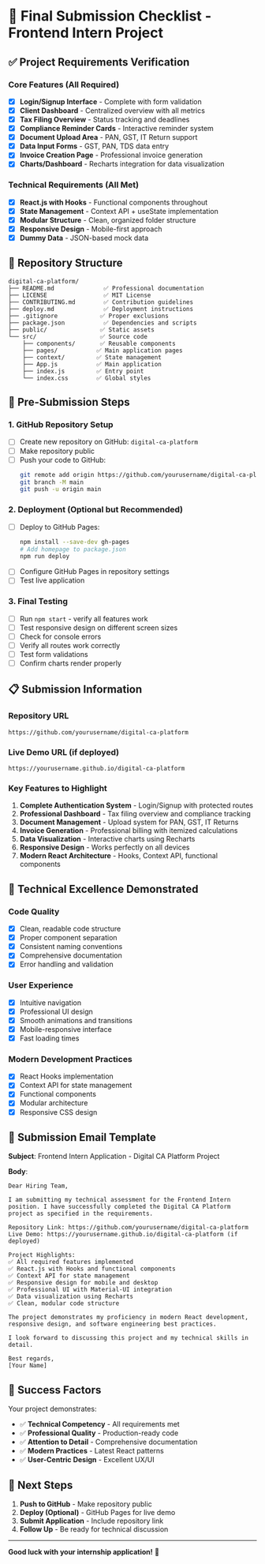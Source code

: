 # 🎯 Final Submission Checklist - Frontend Intern Project

## ✅ Project Requirements Verification

### Core Features (All Required)
- [x] **Login/Signup Interface** - Complete with form validation
- [x] **Client Dashboard** - Centralized overview with all metrics
- [x] **Tax Filing Overview** - Status tracking and deadlines
- [x] **Compliance Reminder Cards** - Interactive reminder system
- [x] **Document Upload Area** - PAN, GST, IT Return support
- [x] **Data Input Forms** - GST, PAN, TDS data entry
- [x] **Invoice Creation Page** - Professional invoice generation
- [x] **Charts/Dashboard** - Recharts integration for data visualization

### Technical Requirements (All Met)
- [x] **React.js with Hooks** - Functional components throughout
- [x] **State Management** - Context API + useState implementation
- [x] **Modular Structure** - Clean, organized folder structure
- [x] **Responsive Design** - Mobile-first approach
- [x] **Dummy Data** - JSON-based mock data

## 📁 Repository Structure

```
digital-ca-platform/
├── README.md              ✅ Professional documentation
├── LICENSE                ✅ MIT License
├── CONTRIBUTING.md        ✅ Contribution guidelines
├── deploy.md              ✅ Deployment instructions
├── .gitignore            ✅ Proper exclusions
├── package.json           ✅ Dependencies and scripts
├── public/               ✅ Static assets
└── src/                  ✅ Source code
    ├── components/       ✅ Reusable components
    ├── pages/           ✅ Main application pages
    ├── context/         ✅ State management
    ├── App.js           ✅ Main application
    ├── index.js         ✅ Entry point
    └── index.css        ✅ Global styles
```

## 🚀 Pre-Submission Steps

### 1. GitHub Repository Setup
- [ ] Create new repository on GitHub: `digital-ca-platform`
- [ ] Make repository public
- [ ] Push your code to GitHub:
  ```bash
  git remote add origin https://github.com/yourusername/digital-ca-platform.git
  git branch -M main
  git push -u origin main
  ```

### 2. Deployment (Optional but Recommended)
- [ ] Deploy to GitHub Pages:
  ```bash
  npm install --save-dev gh-pages
  # Add homepage to package.json
  npm run deploy
  ```
- [ ] Configure GitHub Pages in repository settings
- [ ] Test live application

### 3. Final Testing
- [ ] Run `npm start` - verify all features work
- [ ] Test responsive design on different screen sizes
- [ ] Check for console errors
- [ ] Verify all routes work correctly
- [ ] Test form validations
- [ ] Confirm charts render properly

## 📋 Submission Information

### Repository URL
```
https://github.com/yourusername/digital-ca-platform
```

### Live Demo URL (if deployed)
```
https://yourusername.github.io/digital-ca-platform
```

### Key Features to Highlight
1. **Complete Authentication System** - Login/Signup with protected routes
2. **Professional Dashboard** - Tax filing overview and compliance tracking
3. **Document Management** - Upload system for PAN, GST, IT Returns
4. **Invoice Generation** - Professional billing with itemized calculations
5. **Data Visualization** - Interactive charts using Recharts
6. **Responsive Design** - Works perfectly on all devices
7. **Modern React Architecture** - Hooks, Context API, functional components

## 🎨 Technical Excellence Demonstrated

### Code Quality
- [x] Clean, readable code structure
- [x] Proper component separation
- [x] Consistent naming conventions
- [x] Comprehensive documentation
- [x] Error handling and validation

### User Experience
- [x] Intuitive navigation
- [x] Professional UI design
- [x] Smooth animations and transitions
- [x] Mobile-responsive interface
- [x] Fast loading times

### Modern Development Practices
- [x] React Hooks implementation
- [x] Context API for state management
- [x] Functional components
- [x] Modular architecture
- [x] Responsive CSS design

## 📝 Submission Email Template

**Subject**: Frontend Intern Application - Digital CA Platform Project

**Body**:
```
Dear Hiring Team,

I am submitting my technical assessment for the Frontend Intern position. I have successfully completed the Digital CA Platform project as specified in the requirements.

Repository Link: https://github.com/yourusername/digital-ca-platform
Live Demo: https://yourusername.github.io/digital-ca-platform (if deployed)

Project Highlights:
✅ All required features implemented
✅ React.js with Hooks and functional components
✅ Context API for state management
✅ Responsive design for mobile and desktop
✅ Professional UI with Material-UI integration
✅ Data visualization using Recharts
✅ Clean, modular code structure

The project demonstrates my proficiency in modern React development, responsive design, and software engineering best practices.

I look forward to discussing this project and my technical skills in detail.

Best regards,
[Your Name]
```

## 🎯 Success Factors

Your project demonstrates:
- ✅ **Technical Competency** - All requirements met
- ✅ **Professional Quality** - Production-ready code
- ✅ **Attention to Detail** - Comprehensive documentation
- ✅ **Modern Practices** - Latest React patterns
- ✅ **User-Centric Design** - Excellent UX/UI

## 🚀 Next Steps

1. **Push to GitHub** - Make repository public
2. **Deploy (Optional)** - GitHub Pages for live demo
3. **Submit Application** - Include repository link
4. **Follow Up** - Be ready for technical discussion

---

**Good luck with your internship application!** 🎉 